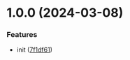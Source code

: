 # 1.0.0 (2024-03-08)


### Features

* init ([7f1df61](https://github.com/bent10/stophtml/commit/7f1df61ebc151186de6f629f7279483b9a9c1baa))
